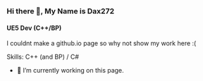 ### Hi there 👋, My Name is Dax272
#### UE5 Dev (C++/BP)
I couldnt make a github.io page so why not show my work here :(

Skills: C++ (and BP) / C#  

- 🔭 I’m currently working on this page. 




